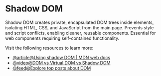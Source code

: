 # Shadow DOM

Shadow DOM creates private, encapsulated DOM trees inside elements, isolating HTML, CSS, and JavaScript from the main page. Prevents style and script conflicts, enabling cleaner, reusable components. Essential for web components requiring self-contained functionality.

Visit the following resources to learn more:

- [@article@Using shadow DOM | MDN web docs](https://developer.mozilla.org/en-US/docs/Web/Web_Components/Using_shadow_DOM)
- [@video@DOM vs Virtual DOM vs Shadow DOM](https://youtu.be/7Tok22qxPzQ?si=2cw36PNSgFTcNHWx)
- [@feed@Explore top posts about DOM](https://app.daily.dev/tags/dom?ref=roadmapsh)